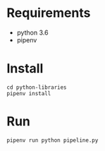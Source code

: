 # Requirements
- python 3.6
- pipenv

# Install
    cd python-libraries
    pipenv install

# Run
    pipenv run python pipeline.py
